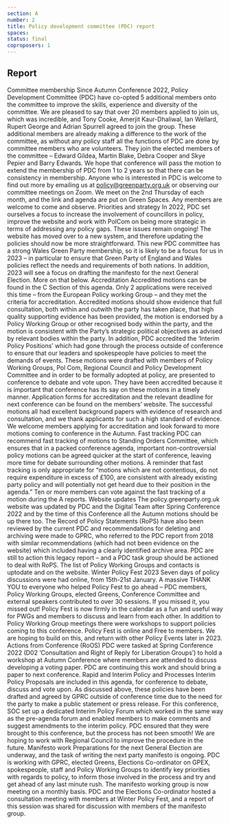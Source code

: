 ```yaml
---
section: A
number: 2
title: Policy development committee (PDC) report
spaces:
status: final
coproposers: 1
---
```

## Report

Committee membership
Since Autumn Conference 2022, Policy Development Committee (PDC) have co-opted 5 additional members onto the committee to improve the skills, experience and diversity of the committee. We are pleased to say that over 20 members applied to join us, which was incredible, and Tony Cooke, Amerjit Kaur-Dhaliwal, Ian Wellard, Rupert George and Adrian Spurrell agreed to join the group. These additional members are already making a difference to the work of the committee, as without any policy staff all the functions of PDC are done by committee members who are volunteers.
They join the elected members of the committee – Edward Gildea, Martin Blake, Debra Cooper and Skye Pepier and Barry Edwards. We hope that conference will pass the motion to extend the membership of PDC from 1 to 2 years so that there can be consistency in membership. Anyone who is interested in PDC is welcome to find out more by emailing us at policy@greenparty.org.uk or observing our committee meetings on Zoom. We meet on the 2nd Thursday of each month, and the link and agenda are put on Green Spaces. Any members are welcome to come and observe.
Priorities and strategy
In 2022, PDC set ourselves a focus to increase the involvement of councillors in policy, improve the website and work with PolCom on being more strategic in terms of addressing any policy gaps. These issues remain ongoing! The website has moved over to a new system, and therefore updating the policies should now be more straightforward.
This new PDC committee has a strong Wales Green Party membership, so it is likely to be a focus for us in 2023 – in particular to ensure that Green Party of England and Wales policies reflect the needs and requirements of both nations.  In addition, 2023 will see a focus on drafting the manifesto for the next General Election. More on that below.
Accreditation
Accredited motions can be found in the C Section of this agenda. Only 2 applications were received this time – from the European Policy working Group – and they met the criteria for accreditation. Accredited motions should show evidence that full consultation, both within and outwith the party has taken place, that high quality supporting evidence has been provided, the motion is endorsed by a Policy Working Group or other recognised body within the party, and the motion is consistent with the Party’s strategic political objectives as advised by relevant bodies within the party.
In addition, PDC accredited the ‘Interim Policy Positions’ which had gone through the process outside of conference to ensure that our leaders and spokespeople have policies to meet the demands of events. These motions were drafted with members of Policy Working Groups, Pol Com, Regional Council and Policy Development Committee and in order to be formally adopted at policy, are presented to conference to debate and vote upon. They have been accredited because it is important that conference has its say on these motions in a timely manner.
Application forms for accreditation and the relevant deadline for next conference can be found on the members’ website. The successful motions all had excellent background papers with evidence of research and consultation, and we thank applicants for such a high standard of evidence. We welcome members applying for accreditation and look forward to more motions coming to conference in the Autumn.
Fast tracking
PDC can recommend fast tracking of motions to Standing Orders Committee, which ensures that in a packed conference agenda, important non-controversial policy motions can be agreed quicker at the start of conference, leaving more time for debate surrounding other motions. A reminder that fast tracking is only appropriate for “motions which are not contentious, do not require expenditure in excess of £100, are consistent with already existing party policy and will potentially not get heard due to their position in the agenda.” Ten or more members can vote against the fast tracking of a motion during the A reports.
Website updates
The policy.greenparty.org.uk website was updated by PDC and the Digital Team after Spring Conference 2022 and by the time of this Conference all the Autumn motions should be up there too. The Record of Policy Statements (RoPS) have also been reviewed by the current PDC and recommendations for deleting and archiving were made to GPRC, who referred to the PDC report from 2018 with similar recommendations (which had not been evidence on the website) which included having a clearly identified archive area. PDC are still to action this legacy report – and a PDC task group should be actioned to deal with RoPS. The list of Policy Working Groups and contacts is uptodate and on the website.
Winter Policy Fest 2023
Seven days of policy discussions were had online, from 15th-21st January. A massive THANK YOU to everyone who helped Policy Fest to go ahead – PDC members, Policy Working Groups, elected Greens, Conference Committee and external speakers contributed to over 30 sessions. If you missed it, you missed out! Policy Fest is now firmly in the calendar as a fun and useful way for PWGs and members to discuss and learn from each other. In addition to Policy Working Group meetings there were workshops to support policies coming to this conference. Policy Fest is online and Free to members. We are hoping to build on this, and return with other Policy Events later in 2023.
Actions from Conference (RoOS)
PDC were tasked at Spring Conference 2022 (D02 ‘Consultation and Right of Reply for Liberation Groups’) to hold a workshop at Autumn Conference where members are attended to discuss developing a voting paper. PDC are continuing this work and should bring a paper to next conference.
Rapid and Interim Policy and Processes
Interim Policy Proposals are included in this agenda, for conference to debate, discuss and vote upon. As discussed above, these policies have been drafted and agreed by GPRC outside of conference time due to the need for the party to make a public statement or press release.
For this conference, SOC set up a dedicated Interim Policy Forum which worked in the same way as the pre-agenda forum and enabled members to make comments and suggest amendments to the interim policy.  PDC ensured that they were brought to this conference, but the process has not been smooth! We are hoping to work with Regional Council to improve the procedure in the future.
Manifesto work
Preparations for the next General Election are underway, and the task of writing the next party manifesto is ongoing. PDC is working with GPRC, elected Greens, Elections Co-ordinator on GPEX, spokespeople, staff and Policy Working Groups to identify key priorities with regards to policy, to inform those involved in the process and try and get ahead of any last minute rush. The manifesto working group is now meeting on a monthly basis. PDC and the Elections Co-ordinator hosted a consultation meeting with members at Winter Policy Fest, and a report of this session was shared for discussion with members of the manifesto group.

